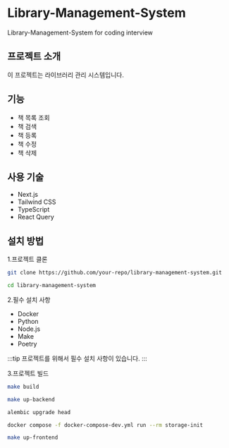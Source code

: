 # Library-Management-System

Library-Management-System for coding interview

## 프로젝트 소개

이 프로젝트는 라이브러리 관리 시스템입니다. 

## 기능

- 책 목록 조회
- 책 검색
- 책 등록
- 책 수정
- 책 삭제

## 사용 기술

- Next.js
- Tailwind CSS
- TypeScript
- React Query

## 설치 방법

1.프로젝트 클론

```bash
git clone https://github.com/your-repo/library-management-system.git
```

```bash
cd library-management-system
```

2.필수 설치 사항

- Docker
- Python
- Node.js
- Make
- Poetry

:::tip
프로젝트를 위해서 필수 설치 사항이 있습니다. 
:::

3.프로젝트 빌드

```bash
make build
```

```bash
make up-backend
```

```bash
alembic upgrade head
```

```bash
docker compose -f docker-compose-dev.yml run --rm storage-init
```

```bash
make up-frontend
```
